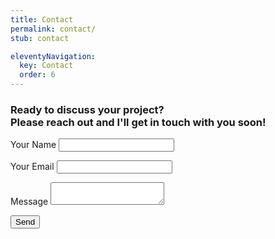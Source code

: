 ```yaml
---
title: Contact
permalink: contact/
stub: contact

eleventyNavigation:
  key: Contact
  order: 6
---
```


### Ready to discuss your project? <br /> Please reach out and I'll get in touch with you soon!

<form name="contact" method="POST" data-netlify="true">
  <p>
    <label><span>Your Name</span> <input type="text" name="name" /></label>
  </p>
  <p>
    <label><span>Your Email</span> <input type="email" name="email" /></label>
  </p>
  <p>
    <label><span>Message</span> <textarea name="message"></textarea></label>
  </p>
  <p>
    <button type="submit">Send</button>
  </p>
</form>
